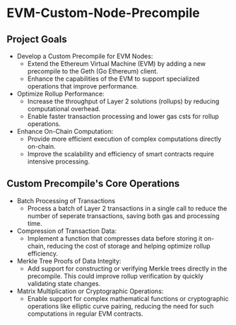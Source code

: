 # EVM-Custom-Node-Precompile

## Project Goals

- Develop a Custom Precompile for EVM Nodes:
  - Extend the Ethereum Virtual Machine (EVM) by adding a new precompile to the Geth (Go Ethereum) client.
  - Enhance the capabilities of the EVM to support specialized operations that improve performance.
- Optimize Rollup Performance:
  - Increase the throughput of Layer 2 solutions (rollups) by reducing computational overhead.
  - Enable faster transaction processing and lower gas csts for rollup operations.
- Enhance On-Chain Computation:
  - Provide more efficient execution of complex computations directly on-chain.
  - Improve the scalability and efficiency of smart contracts require intensive processing.

## Custom Precompile's Core Operations

- Batch Processing of Transactions
  - Process a batch of Layer 2 transactions in a single call to reduce the number of seperate transactions, saving both gas and processing time.
- Compression of Transaction Data:
  - Implement a function that compresses data before storing it on-chain, reducing the cost of storage and helping optimize rollup efficiency.
- Merkle Tree Proofs of Data Integity:
  - Add support for constructing or verifying Merkle trees directly in the precompile. This could improve rollup verification by quickly validating state changes.
- Matrix Multiplication or Cryptographic Operations:
  - Enable support for complex mathematical functions or cryptographic operations like elliptic curve pairing, reducing the need for such computations in regular EVM contracts.
